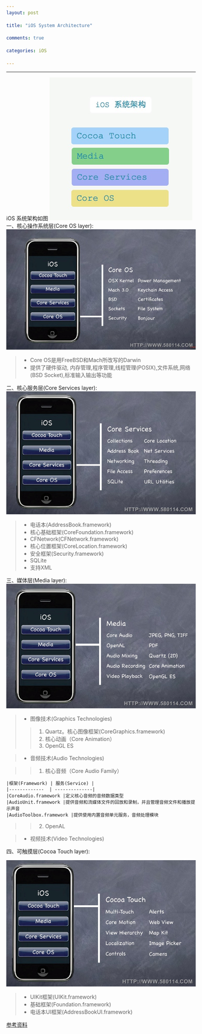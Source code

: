 ```yaml
---
layout: post

title: "iOS System Architecture"

comments: true

categories: iOS

---
```


---
iOS 系统架构如图
![](../assets/6D80D0FF-7C18-4BA8-83C9-F2FFEFB66218.png)
一、核心操作系统层(Core OS layer):
![](../assets/28145516-73fbd86c5aaf41f4bc30c76a350452bf.jpg)
> + Core OS是用FreeBSD和Mach所改写的Darwin
> + 提供了硬件驱动, 内存管理,程序管理,线程管理(POSIX),文件系统,网络(BSD Socket),标准输入输出等功能


二、核心服务层(Core Services layer):
![](../assets/28145814-65545d17ed1f4306beb91945ff6891ac.jpg)
> + 电话本(AddressBook.framework)
> + 核心基础框架(CoreFoundation.framework)
> + CFNetwork(CFNetwork.framework)
> + 核心位置框架(CoreLocation.framework)
> + 安全框架(Security.framework)
> + SQLite
> + 支持XML


三、媒体层(Media layer):
![](../assets/28150217-d5fbc9a8f17847348f8b16312d9f461c.jpg)
> + 图像技术(Graphics Technologies)
> 
>> 1. Quartz。核心图像框架(CoreGraphics.framework)
>>2. 核心动画（Core Animation）
>>3. OpenGL ES

>+ 音频技术(Audio Technologies)

>>1. 核心音频（Core Audio Family）
>>
    |框架(Framework) | 服务(Service) |
    |-------------  | --------------|
    |CoreAudio.framework |定义核心音频的音频数据类型
    |AudioUnit.framework |提供音频和流媒体文件的回放和录制，并且管理音频文件和播放提示声音
    |AudioToolbox.framework |提供使用内置音频单元服务，音频处理模块
>>
>>2. OpenAL
>>

>+ 视频技术(Video Technologies)


四、可触摸层(Cocoa Touch layer):

![](../assets/28150414-77cf9c9c79004c58a0a7e36d469b93fe.jpg)

>+ UIKit框架(UIKit.framework)
>+ 基础框架(Foundation.framework)
>+ 电话本UI框架(AddressBookUI.framework)



[参考资料](http://www.cnblogs.com/zhangmangyuan/archive/2013/03/28/iOS.html)



